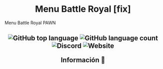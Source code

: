 <h1 align="center">Menu Battle Royal [fix]</h1>
Menu Battle Royal PAWN
<h2 align="center">
<center>
  
![GitHub top language](https://img.shields.io/github/languages/top/jkdevarg/Menu_Battle_Royal?style=plastic)
![GitHub language count](https://img.shields.io/github/languages/count/JkDevArg/Menu_Battle_Royal)
![Discord](https://img.shields.io/discord/737371899427815459)
![Website](https://img.shields.io/website?down_color=red&down_message=Caido&up_color=green&up_message=Online&url=https%3A%2F%2Farenagames.pro)
  
  </center>
Información 🦖

